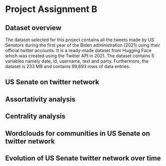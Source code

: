 # Project Assignment B

## Dataset overview

The dataset selected for this project contains all the tweets made by US Senators during the first year of the Biden administration (2021) using their official twitter accounts. It is a ready-made dataset from Hugging Face which was created using the Twitter API in 2021. The dataset contains 5 variables namely date, id, username, text and party. Furthermore, the dataset is 233 MB and contains 99,693 rows of data entries. 

## US Senate on twitter network

## Assortativity analysis

## Centrality analysis 

## Wordclouds for communities in US Senate on twitter network

## Evolution of US Senate twitter network over time





